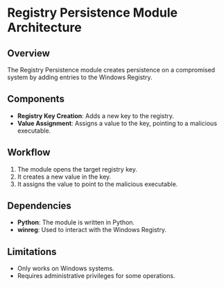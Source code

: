# Registry Persistence Module Architecture

## Overview
The Registry Persistence module creates persistence on a compromised system by adding entries to the Windows Registry.

## Components
- **Registry Key Creation**: Adds a new key to the registry.
- **Value Assignment**: Assigns a value to the key, pointing to a malicious executable.

## Workflow
1. The module opens the target registry key.
2. It creates a new value in the key.
3. It assigns the value to point to the malicious executable.

## Dependencies
- **Python**: The module is written in Python.
- **winreg**: Used to interact with the Windows Registry.

## Limitations
- Only works on Windows systems.
- Requires administrative privileges for some operations.